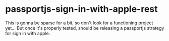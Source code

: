 # passportjs-sign-in-with-apple-rest

This is gonna be sparse for a bit, so don't look for a functioning project yet... But once it's properly tested, should be releasing a passportjs strategy for sign in with apple.
